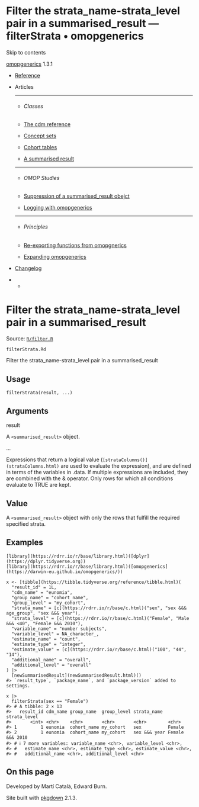 # Filter the strata_name-strata_level pair in a summarised_result — filterStrata • omopgenerics

Skip to contents

[omopgenerics](../index.html) 1.3.1

  * [Reference](../reference/index.html)
  * Articles
    * * * *

    * ###### Classes

    * [The cdm reference](../articles/cdm_reference.html)
    * [Concept sets](../articles/codelists.html)
    * [Cohort tables](../articles/cohorts.html)
    * [A summarised result](../articles/summarised_result.html)
    * * * *

    * ###### OMOP Studies

    * [Suppression of a summarised_result obejct](../articles/suppression.html)
    * [Logging with omopgenerics](../articles/logging.html)
    * * * *

    * ###### Principles

    * [Re-exporting functions from omopgnerics](../articles/reexport.html)
    * [Expanding omopgenerics](../articles/expanding_omopgenerics.html)
  * [Changelog](../news/index.html)


  *   * [](https://github.com/darwin-eu/omopgenerics/)



# Filter the strata_name-strata_level pair in a summarised_result

Source: [`R/filter.R`](https://github.com/darwin-eu/omopgenerics/blob/v1.3.1/R/filter.R)

`filterStrata.Rd`

Filter the strata_name-strata_level pair in a summarised_result

## Usage
    
    
    filterStrata(result, ...)

## Arguments

result
    

A `<summarised_result>` object.

...
    

Expressions that return a logical value (`[strataColumns()](strataColumns.html)` are used to evaluate the expression), and are defined in terms of the variables in .data. If multiple expressions are included, they are combined with the & operator. Only rows for which all conditions evaluate to TRUE are kept.

## Value

A `<summarised_result>` object with only the rows that fulfill the required specified strata.

## Examples
    
    
    [library](https://rdrr.io/r/base/library.html)([dplyr](https://dplyr.tidyverse.org))
    [library](https://rdrr.io/r/base/library.html)([omopgenerics](https://darwin-eu.github.io/omopgenerics/))
    
    x <- [tibble](https://tibble.tidyverse.org/reference/tibble.html)(
      "result_id" = 1L,
      "cdm_name" = "eunomia",
      "group_name" = "cohort_name",
      "group_level" = "my_cohort",
      "strata_name" = [c](https://rdrr.io/r/base/c.html)("sex", "sex &&& age_group", "sex &&& year"),
      "strata_level" = [c](https://rdrr.io/r/base/c.html)("Female", "Male &&& <40", "Female &&& 2010"),
      "variable_name" = "number subjects",
      "variable_level" = NA_character_,
      "estimate_name" = "count",
      "estimate_type" = "integer",
      "estimate_value" = [c](https://rdrr.io/r/base/c.html)("100", "44", "14"),
      "additional_name" = "overall",
      "additional_level" = "overall"
    ) |>
      [newSummarisedResult](newSummarisedResult.html)()
    #> `result_type`, `package_name`, and `package_version` added to settings.
    
    x |>
      filterStrata(sex == "Female")
    #> # A tibble: 2 × 13
    #>   result_id cdm_name group_name  group_level strata_name  strata_level   
    #>       <int> <chr>    <chr>       <chr>       <chr>        <chr>          
    #> 1         1 eunomia  cohort_name my_cohort   sex          Female         
    #> 2         1 eunomia  cohort_name my_cohort   sex &&& year Female &&& 2010
    #> # ℹ 7 more variables: variable_name <chr>, variable_level <chr>,
    #> #   estimate_name <chr>, estimate_type <chr>, estimate_value <chr>,
    #> #   additional_name <chr>, additional_level <chr>
    
    

## On this page

Developed by Martí Català, Edward Burn.

Site built with [pkgdown](https://pkgdown.r-lib.org/) 2.1.3.
